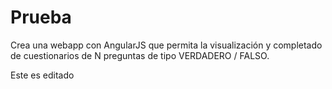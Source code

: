 # Prueba
Crea una webapp con AngularJS que permita la visualización y completado de cuestionarios de N preguntas de tipo VERDADERO / FALSO.

Este es editado


